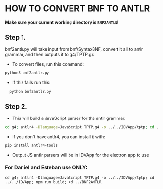# HOW TO CONVERT BNF TO ANTLR

**Make sure your current working directory is `BNF2ANTLR`!**

## Step 1.

bnf2antlr.py will take input from bnf/SyntaxBNF, convert it all to antlr grammar, and then outputs it to g4/TPTP.g4

- To convert files, run this command:

```bash
python3 bnf2antlr.py
```

- If this fails run this:

```bash
  python bnf2antlr.py
```

## Step 2.

- This will build a JavaScript parser for the antlr grammar.

```bash
cd g4; antlr4 -Dlanguage=JavaScript TPTP.g4 -o ../../IDVApp/tptp; cd ..
```

- If you don't have antlr4, you can install it with:

```bash
pip install antlr4-tools
```

- Output JS antlr parsers will be in IDVApp for the electron app to use





### For Daniel and Esteban use ONLY:


```
cd g4; antlr4 -Dlanguage=JavaScript TPTP.g4 -o ../../IDVApp/tptp; cd ../../IDVApp; npm run build; cd ../BNF2ANTLR
```